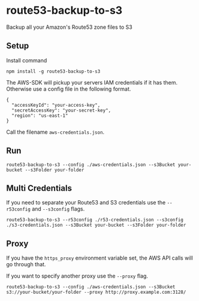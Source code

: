 route53-backup-to-s3
====================

Backup all your Amazon's Route53 zone files to S3


Setup
-----
Install command
```
npm install -g route53-backup-to-s3
```

The AWS-SDK will pickup your servers IAM credentials if it has them. Otherwise use a config file in the following format.
```
{
  "accessKeyId": "your-access-key",
  "secretAccessKey": "your-secret-key",
  "region": "us-east-1"
}
```
Call the filename `aws-credentials.json`.

Run
---

```
route53-backup-to-s3 --config ./aws-credentials.json --s3Bucket your-bucket --s3Folder your-folder
```

Multi Credentials
-----------------

If you need to separate your Route53 and S3 credentials use the `--r53config` and `--s3config` flags.

```
route53-backup-to-s3 --r53config ./r53-credentials.json --s3config ./s3-credentials.json --s3Bucket your-bucket --s3Folder your-folder
```

Proxy
-----
If you have the `https_proxy` environment variable set, the AWS API calls will go through that.

If you want to specify another proxy use the `--proxy` flag.
```
route53-backup-to-s3 --config ./aws-credentials.json --s3Bucket s3://your-bucket/your-folder --proxy http://proxy.example.com:3128/
```
